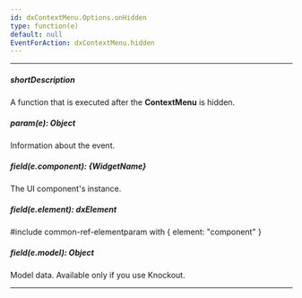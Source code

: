 ```yaml
---
id: dxContextMenu.Options.onHidden
type: function(e)
default: null
EventForAction: dxContextMenu.hidden
---
```

---
##### shortDescription
A function that is executed after the **ContextMenu** is hidden.

##### param(e): Object
Information about the event.

##### field(e.component): {WidgetName}
The UI component's instance.

##### field(e.element): dxElement
#include common-ref-elementparam with { element: "component" }

##### field(e.model): Object
Model data. Available only if you use Knockout.

---
